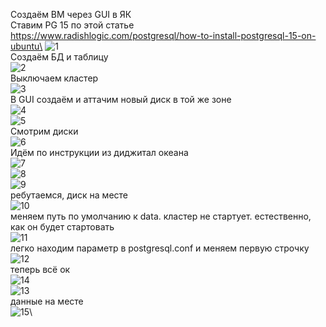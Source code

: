 Создаём ВМ через GUI в ЯК\
Ставим PG 15 по этой статье https://www.radishlogic.com/postgresql/how-to-install-postgresql-15-on-ubuntu\
![1](https://github.com/fvslava/pg_education/assets/50954994/815e270b-d2e1-4834-9a62-fc3f91e7c969)\
Создаём БД и таблицу\
![2](https://github.com/fvslava/pg_education/assets/50954994/0aa40e43-d0c4-463b-8c20-ee525219fa35)\
Выключаем кластер\
![3](https://github.com/fvslava/pg_education/assets/50954994/3376d1c9-22c9-45e1-8ac9-41894ab498a4)\
В GUI создаём и аттачим новый диск в той же зоне\
![4](https://github.com/fvslava/pg_education/assets/50954994/cb686d77-a5c5-48c0-802f-15b448c8e7a3)\
![5](https://github.com/fvslava/pg_education/assets/50954994/11280baf-2ca8-4d10-95d7-a92b62d558bc)\
Смотрим диски\
![6](https://github.com/fvslava/pg_education/assets/50954994/bce2378b-5113-4e73-aa69-4f8cf4b04c6f)\
Идём по инструкции из диджитал океана\
![7](https://github.com/fvslava/pg_education/assets/50954994/825a3ee6-17b6-40ea-8c11-8296746d1e9e)\
![8](https://github.com/fvslava/pg_education/assets/50954994/c51b49a0-058f-4dce-83e6-72a5e579b925)\
![9](https://github.com/fvslava/pg_education/assets/50954994/022850f5-dc90-4a7b-81b0-9ead9bf23454)\
ребутаемся, диск на месте\
![10](https://github.com/fvslava/pg_education/assets/50954994/bc6692cd-9304-42c4-ab00-99be939cbf4f)\
меняем путь по умолчанию к data. кластер не стартует. естественно, как он будет стартовать\
![11](https://github.com/fvslava/pg_education/assets/50954994/b474f227-1c3f-40cf-a3da-975d24239817)\
легко находим параметр в postgresql.conf и меняем первую строчку\
![12](https://github.com/fvslava/pg_education/assets/50954994/71dd6a5e-9122-457c-bdcf-5d47ae6b1aa4)\
теперь всё ок\
![14](https://github.com/fvslava/pg_education/assets/50954994/245c3626-ddfe-40ed-a019-92f50075bd68)\
![13](https://github.com/fvslava/pg_education/assets/50954994/93fe2800-e18a-4867-9149-7928cb6ae1be)\
данные на месте\
![15](https://github.com/fvslava/pg_education/assets/50954994/1f04bde6-e186-4bb6-8fa0-0168fffd2b15)\
